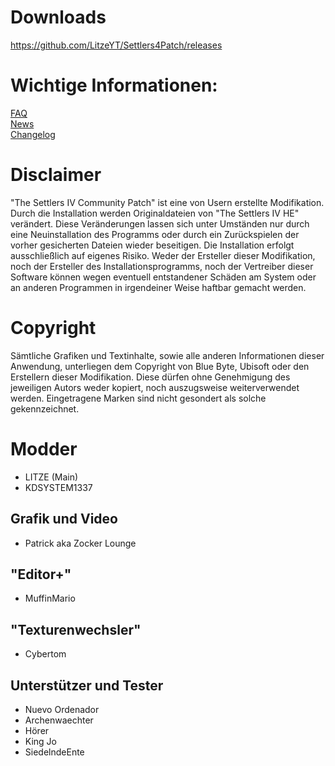 # Downloads
https://github.com/LitzeYT/Settlers4Patch/releases

# Wichtige Informationen:
[FAQ](https://github.com/LitzeYT/Settlers4Patch/blob/master/FAQ.md)  
[News](hhttps://github.com/LitzeYT/Settlers4Patch/blob/master/News.md)  
[Changelog](https://github.com/LitzeYT/Settlers4Patch/blob/master/ChangeLog.md)  

# Disclaimer
"The Settlers IV Community Patch" ist eine von Usern erstellte Modifikation. Durch die Installation werden Originaldateien von "The Settlers IV HE" verändert. Diese Veränderungen lassen sich unter Umständen nur durch eine Neuinstallation des Programms oder durch ein Zurückspielen der vorher gesicherten Dateien wieder beseitigen. Die Installation erfolgt ausschließlich auf eigenes Risiko. Weder der Ersteller dieser Modifikation, noch der Ersteller des Installationsprogramms, noch der Vertreiber dieser Software können wegen eventuell entstandener Schäden am System oder an anderen Programmen in irgendeiner Weise haftbar gemacht werden.

# Copyright
Sämtliche Grafiken und Textinhalte, sowie alle anderen Informationen dieser Anwendung, unterliegen dem Copyright von Blue Byte, Ubisoft oder den Erstellern dieser Modifikation. Diese dürfen ohne Genehmigung des jeweiligen Autors weder kopiert, noch auszugsweise weiterverwendet werden. Eingetragene Marken sind nicht gesondert als solche gekennzeichnet.


# Modder
- LITZE (Main)
- KDSYSTEM1337

## Grafik und Video 
- Patrick aka Zocker Lounge

##  "Editor+"
- MuffinMario 

## "Texturenwechsler"
- Cybertom 

## Unterstützer und Tester
- Nuevo Ordenador
- Archenwaechter
- Hörer 
- King Jo
- SiedelndeEnte
